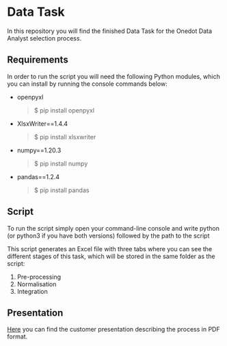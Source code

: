 # Data Task
In this repository you will find the finished Data Task for the Onedot Data Analyst selection process. 

## Requirements
In order to run the script you will need the following Python modules, which you can install by running the console commands below:
- openpyxl
    > $ pip install openpyxl
- XlsxWriter==1.4.4
    > $ pip install xlsxwriter
- numpy==1.20.3
    > $ pip install numpy
- pandas==1.2.4
    > $ pip install pandas

## Script
To run the script simply open your command-line console and write python (or python3 if you have both versions) followed by the path to the script

This script generates an Excel file with three tabs where you can see the different stages of this task, which will be stored in the same folder as the script: 
1) Pre-processing
2) Normalisation
3) Integration

## Presentation
[Here](https://github.com/marinamer/Onedot/blob/main/Data%20Task/Product%20Data%20Integration%20Presentation.pdf) you can find the customer presentation describing the process in PDF format.
